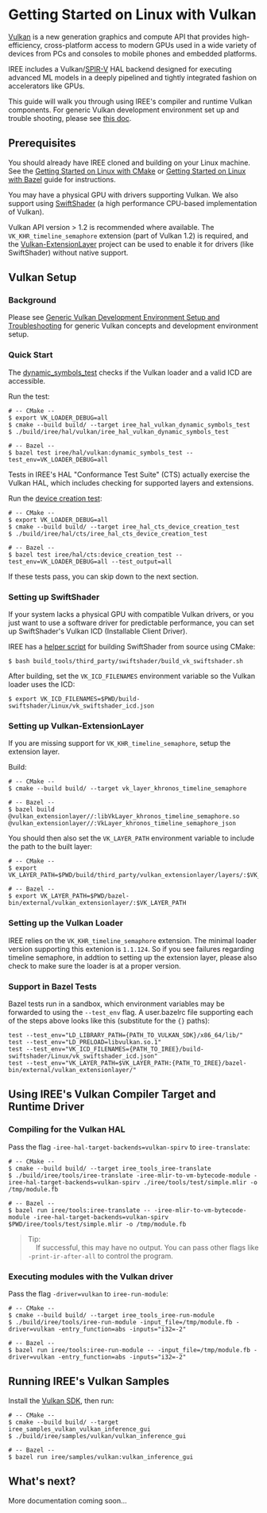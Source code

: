 # Getting Started on Linux with Vulkan

[Vulkan](https://www.khronos.org/vulkan/) is a new generation graphics and
compute API that provides high-efficiency, cross-platform access to modern GPUs
used in a wide variety of devices from PCs and consoles to mobile phones and
embedded platforms.

IREE includes a Vulkan/[SPIR-V](https://www.khronos.org/registry/spir-v/) HAL
backend designed for executing advanced ML models in a deeply pipelined and
tightly integrated fashion on accelerators like GPUs.

This guide will walk you through using IREE's compiler and runtime Vulkan
components. For generic Vulkan development environment set up and trouble
shooting, please see [this doc](generic_vulkan_env_setup.md).

## Prerequisites

You should already have IREE cloned and building on your Linux machine. See the
[Getting Started on Linux with CMake](getting_started_linux_cmake.md) or
[Getting Started on Linux with Bazel](getting_started_linux_bazel.md) guide for
instructions.

You may have a physical GPU with drivers supporting Vulkan. We also support
using [SwiftShader](https://swiftshader.googlesource.com/SwiftShader/) (a high
performance CPU-based implementation of Vulkan).

Vulkan API version > 1.2 is recommended where available. The
`VK_KHR_timeline_semaphore` extension (part of Vulkan 1.2) is required, and the
[Vulkan-ExtensionLayer](https://github.com/KhronosGroup/Vulkan-ExtensionLayer)
project can be used to enable it for drivers (like SwiftShader) without native
support.

## Vulkan Setup

### Background

Please see
[Generic Vulkan Development Environment Setup and Troubleshooting](generic_vulkan_env_setup.md)
for generic Vulkan concepts and development environment setup.

### Quick Start

The
[dynamic_symbols_test](https://github.com/google/iree/blob/master/iree/hal/vulkan/dynamic_symbols_test.cc)
checks if the Vulkan loader and a valid ICD are accessible.

Run the test:

```shell
# -- CMake --
$ export VK_LOADER_DEBUG=all
$ cmake --build build/ --target iree_hal_vulkan_dynamic_symbols_test
$ ./build/iree/hal/vulkan/iree_hal_vulkan_dynamic_symbols_test

# -- Bazel --
$ bazel test iree/hal/vulkan:dynamic_symbols_test --test_env=VK_LOADER_DEBUG=all
```

Tests in IREE's HAL "Conformance Test Suite" (CTS) actually exercise the Vulkan
HAL, which includes checking for supported layers and extensions.

Run the
[device creation test](https://github.com/google/iree/blob/master/iree/hal/cts/device_creation_test.cc):

```shell
# -- CMake --
$ export VK_LOADER_DEBUG=all
$ cmake --build build/ --target iree_hal_cts_device_creation_test
$ ./build/iree/hal/cts/iree_hal_cts_device_creation_test

# -- Bazel --
$ bazel test iree/hal/cts:device_creation_test --test_env=VK_LOADER_DEBUG=all --test_output=all
```

If these tests pass, you can skip down to the next section.

### Setting up SwiftShader

If your system lacks a physical GPU with compatible Vulkan drivers, or you just
want to use a software driver for predictable performance, you can set up
SwiftShader's Vulkan ICD (Installable Client Driver).

IREE has a
[helper script](https://github.com/google/iree/blob/master/build_tools/third_party/swiftshader/build_vk_swiftshader.sh)
for building SwiftShader from source using CMake:

```shell
$ bash build_tools/third_party/swiftshader/build_vk_swiftshader.sh
```

<!-- TODO(scotttodd): Steps to download prebuilt binaries when they exist -->

After building, set the `VK_ICD_FILENAMES` environment variable so the Vulkan
loader uses the ICD:

```shell
$ export VK_ICD_FILENAMES=$PWD/build-swiftshader/Linux/vk_swiftshader_icd.json
```

### Setting up Vulkan-ExtensionLayer

If you are missing support for `VK_KHR_timeline_semaphore`, setup the extension
layer.

Build:

```shell
# -- CMake --
$ cmake --build build/ --target vk_layer_khronos_timeline_semaphore

# -- Bazel --
$ bazel build @vulkan_extensionlayer//:libVkLayer_khronos_timeline_semaphore.so @vulkan_extensionlayer//:VkLayer_khronos_timeline_semaphore_json
```

You should then also set the `VK_LAYER_PATH` environment variable to include the
path to the built layer:

```shell
# -- CMake --
$ export VK_LAYER_PATH=$PWD/build/third_party/vulkan_extensionlayer/layers/:$VK_LAYER_PATH

# -- Bazel --
$ export VK_LAYER_PATH=$PWD/bazel-bin/external/vulkan_extensionlayer/:$VK_LAYER_PATH
```

### Setting up the Vulkan Loader

IREE relies on the `VK_KHR_timeline_semaphore` extension. The minimal loader
version supporting this extenion is `1.1.124`. So if you see failures regarding
timeline semaphore, in addtion to setting up the extension layer, please also
check to make sure the loader is at a proper version.

### Support in Bazel Tests

Bazel tests run in a sandbox, which environment variables may be forwarded to
using the `--test_env` flag. A user.bazelrc file supporting each of the steps
above looks like this (substitute for the `{}` paths):

```
test --test_env="LD_LIBRARY_PATH={PATH_TO_VULKAN_SDK}/x86_64/lib/"
test --test_env="LD_PRELOAD=libvulkan.so.1"
test --test_env="VK_ICD_FILENAMES={PATH_TO_IREE}/build-swiftshader/Linux/vk_swiftshader_icd.json"
test --test_env="VK_LAYER_PATH=$VK_LAYER_PATH:{PATH_TO_IREE}/bazel-bin/external/vulkan_extensionlayer/"
```

## Using IREE's Vulkan Compiler Target and Runtime Driver

### Compiling for the Vulkan HAL

Pass the flag `-iree-hal-target-backends=vulkan-spirv` to `iree-translate`:

```shell
# -- CMake --
$ cmake --build build/ --target iree_tools_iree-translate
$ ./build/iree/tools/iree-translate -iree-mlir-to-vm-bytecode-module -iree-hal-target-backends=vulkan-spirv ./iree/tools/test/simple.mlir -o /tmp/module.fb

# -- Bazel --
$ bazel run iree/tools:iree-translate -- -iree-mlir-to-vm-bytecode-module -iree-hal-target-backends=vulkan-spirv $PWD/iree/tools/test/simple.mlir -o /tmp/module.fb
```

> Tip:<br>
> &nbsp;&nbsp;&nbsp;&nbsp;If successful, this may have no output. You can pass
> other flags like `-print-ir-after-all` to control the program.

### Executing modules with the Vulkan driver

Pass the flag `-driver=vulkan` to `iree-run-module`:

```shell
# -- CMake --
$ cmake --build build/ --target iree_tools_iree-run-module
$ ./build/iree/tools/iree-run-module -input_file=/tmp/module.fb -driver=vulkan -entry_function=abs -inputs="i32=-2"

# -- Bazel --
$ bazel run iree/tools:iree-run-module -- -input_file=/tmp/module.fb -driver=vulkan -entry_function=abs -inputs="i32=-2"
```

## Running IREE's Vulkan Samples

Install the [Vulkan SDK](https://www.lunarg.com/vulkan-sdk/), then run:

```shell
# -- CMake --
$ cmake --build build/ --target iree_samples_vulkan_vulkan_inference_gui
$ ./build/iree/samples/vulkan/vulkan_inference_gui

# -- Bazel --
$ bazel run iree/samples/vulkan:vulkan_inference_gui
```

## What's next?

More documentation coming soon...

<!-- TODO(scotttodd): link to Vulkan debugging, developer guides -->
